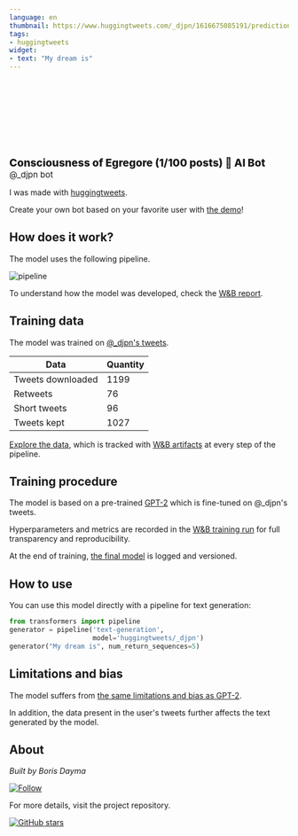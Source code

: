 ```yaml
---
language: en
thumbnail: https://www.huggingtweets.com/_djpn/1616675085191/predictions.png
tags:
- huggingtweets
widget:
- text: "My dream is"
---
```


<div>
<div style="width: 132px; height:132px; border-radius: 50%; background-size: cover; background-image: url('https://pbs.twimg.com/profile_images/1374299527595782145/rfugYBkE_400x400.jpg')">
</div>
<div style="margin-top: 8px; font-size: 19px; font-weight: 800">Consciousness of Egregore (1/100 posts) 🤖 AI Bot </div>
<div style="font-size: 15px">@_djpn bot</div>
</div>

I was made with [huggingtweets](https://github.com/borisdayma/huggingtweets).

Create your own bot based on your favorite user with [the demo](https://colab.research.google.com/github/borisdayma/huggingtweets/blob/master/huggingtweets-demo.ipynb)!

## How does it work?

The model uses the following pipeline.

![pipeline](https://github.com/borisdayma/huggingtweets/blob/master/img/pipeline.png?raw=true)

To understand how the model was developed, check the [W&B report](https://wandb.ai/wandb/huggingtweets/reports/HuggingTweets-Train-a-Model-to-Generate-Tweets--VmlldzoxMTY5MjI).

## Training data

The model was trained on [@_djpn's tweets](https://twitter.com/_djpn).

| Data | Quantity |
| --- | --- |
| Tweets downloaded | 1199 |
| Retweets | 76 |
| Short tweets | 96 |
| Tweets kept | 1027 |

[Explore the data](https://wandb.ai/wandb/huggingtweets/runs/j9cjpc0x/artifacts), which is tracked with [W&B artifacts](https://docs.wandb.com/artifacts) at every step of the pipeline.

## Training procedure

The model is based on a pre-trained [GPT-2](https://huggingface.co/gpt2) which is fine-tuned on @_djpn's tweets.

Hyperparameters and metrics are recorded in the [W&B training run](https://wandb.ai/wandb/huggingtweets/runs/3f44odlc) for full transparency and reproducibility.

At the end of training, [the final model](https://wandb.ai/wandb/huggingtweets/runs/3f44odlc/artifacts) is logged and versioned.

## How to use

You can use this model directly with a pipeline for text generation:

```python
from transformers import pipeline
generator = pipeline('text-generation',
                     model='huggingtweets/_djpn')
generator("My dream is", num_return_sequences=5)
```

## Limitations and bias

The model suffers from [the same limitations and bias as GPT-2](https://huggingface.co/gpt2#limitations-and-bias).

In addition, the data present in the user's tweets further affects the text generated by the model.

## About

*Built by Boris Dayma*

[![Follow](https://img.shields.io/twitter/follow/borisdayma?style=social)](https://twitter.com/intent/follow?screen_name=borisdayma)

For more details, visit the project repository.

[![GitHub stars](https://img.shields.io/github/stars/borisdayma/huggingtweets?style=social)](https://github.com/borisdayma/huggingtweets)
